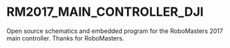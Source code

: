 # RM2017_MAIN_CONTROLLER_DJI
Open source schematics and embedded program for the RoboMasters 2017 main controller. Thanks for RoboMasters.

